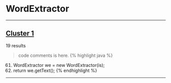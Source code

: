 # WordExtractor

***

## [Cluster 1](./1)
19 results
> code comments is here.
{% highlight java %}
61. WordExtractor we = new WordExtractor(is);
62. return we.getText();
{% endhighlight %}

***

